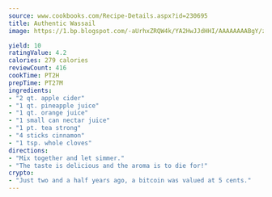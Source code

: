 ```yaml
---
source: www.cookbooks.com/Recipe-Details.aspx?id=230695
title: Authentic Wassail
image: https://1.bp.blogspot.com/-aUrhxZRQW4k/YA2HwJJdHHI/AAAAAAAABgY/z2R8OXCxqDoBQtRn-q-fHG8g9_G4G1HBwCLcBGAsYHQ/s320/13.png

yield: 10
ratingValue: 4.2
calories: 279 calories
reviewCount: 416
cookTime: PT2H
prepTime: PT27M
ingredients:
- "2 qt. apple cider"
- "1 qt. pineapple juice"
- "1 qt. orange juice"
- "1 small can nectar juice"
- "1 pt. tea strong"
- "4 sticks cinnamon"
- "1 tsp. whole cloves"
directions:
- "Mix together and let simmer."
- "The taste is delicious and the aroma is to die for!"
crypto:
- "Just two and a half years ago, a bitcoin was valued at 5 cents."
---
```

